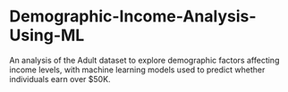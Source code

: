 # Demographic-Income-Analysis-Using-ML
An analysis of the Adult dataset to explore demographic factors affecting income levels, with machine learning models used to predict whether individuals earn over $50K.
